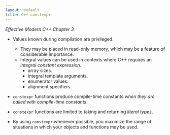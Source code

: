```yaml
---
layout: default
title: C++ constexpr
---
```


*Effective Modern C++ Chapter 3*

* Values known during compilation are privileged.
   * They may be placed in read-only memory, which may be a feature of considerable importance.
   * Integral values can be used in contexts where C++ requires an *integral constant expression*. 
      * array sizes.
      * integral template arguments.
      * enumerator values.
      * alignment specifiers.

* `constexpr` functions produce compile-time constants *when they are called with compile-time constants*.
* `constexpr` functions are limited to taking and returning *literal types*.

* By using `constexpr` whenever possible, you maximize the range of situations in which your objects and functions may be used.

